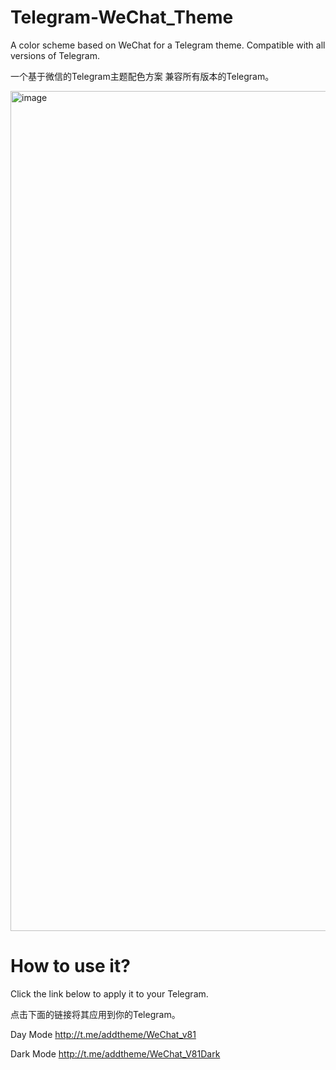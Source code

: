 # Telegram-WeChat_Theme

A color scheme based on WeChat for a Telegram theme. Compatible with all versions of Telegram.

一个基于微信的Telegram主题配色方案 兼容所有版本的Telegram。

<img width="1943" height="1344" alt="image" src="https://github.com/user-attachments/assets/7cd44514-a6b2-42a5-8895-6d4a311b6da7" />


# How to use it? 

Click the link below to apply it to your Telegram.

点击下面的链接将其应用到你的Telegram。


Day Mode       http://t.me/addtheme/WeChat_v81

Dark Mode      http://t.me/addtheme/WeChat_V81Dark
